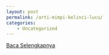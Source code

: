 ```yaml
---
layout: post
permalink: /arti-mimpi-kelinci-lucu/
categories:
    - Uncategorized
---
```


[Baca Selengkapnya](/07)